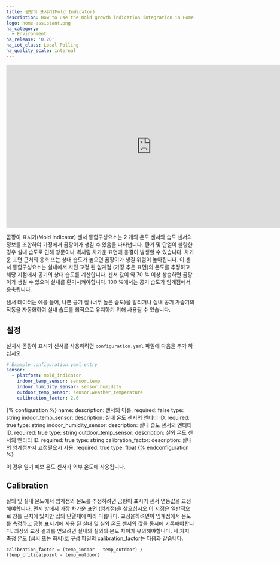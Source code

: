 ```yaml
---
title: 곰팡이 표시기(Mold Indicator)
description: How to use the mold growth indication integration in Home Assistant
logo: home-assistant.png
ha_category:
  - Environment
ha_release: '0.20'
ha_iot_class: Local Polling
ha_quality_scale: internal
---
```


<div class='videoWrapper'>
<iframe width="776" height="437" src="https://www.youtube.com/embed/8KwRPF5NoI8" frameborder="0" allow="accelerometer; autoplay; encrypted-media; gyroscope; picture-in-picture" allowfullscreen></iframe>
</div>

곰팡이 표시기(Mold Indicator) 센서 통합구성요소는 2 개의 온도 센서와 습도 센서의 정보를 조합하여 가정에서 곰팡이가 생길 수 있음을 나타냅니다. 환기 및 단열이 불량한 경우 실내 습도로 인해 창문이나 벽처럼 차가운 표면에 응결이 발생할 수 있습니다. 차가운 표면 근처의 응축 또는 상대 습도가 높으면 곰팡이가 생길 위험이 높아집니다. 이 센서 통합구성요소는 실내에서 사전 교정 된 임계점 (가장 추운 표면)의 온도를 추정하고 해당 지점에서 공기의 상대 습도를 계산합니다. 센서 값이 약 70 % 이상 상승하면 곰팡이가 생길 수 있으며 실내를 환기시켜야합니다. 100 %에서는 공기 습도가 임계점에서 응축됩니다.

센서 데이터는 예를 들어, 나쁜 공기 질 (너무 높은 습도)을 알리거나 실내 공기 가습기의 작동을 자동화하여 실내 습도를 최적으로 유지하기 위해 사용될 수 있습니다.

## 설정

설치시 곰팡이 표시기 센서를 사용하려면 `configuration.yaml` 파일에 다음을 추가 하십시오.

```yaml
# Example configuration.yaml entry
sensor:
  - platform: mold_indicator
    indoor_temp_sensor: sensor.temp
    indoor_humidity_sensor: sensor.humidity
    outdoor_temp_sensor: sensor.weather_temperature
    calibration_factor: 2.0
```

{% configuration %}
name:
  description: 센서의 이름.
  required: false
  type: string
indoor_temp_sensor:
  description: 실내 온도 센서의 엔티티 ID.
  required: true
  type: string
indoor_humidity_sensor:
  description: 실내 습도 센서의 엔티티 ID.
  required: true
  type: string
outdoor_temp_sensor:
  description: 실외 온도 센서의 엔티티 ID.
  required: true
  type: string
calibration_factor:
  description: 실내의 임계점까지 교정필요시 사용.
  required: true
  type: float
{% endconfiguration %}

이 경우 일기 예보 온도 센서가 외부 온도에 사용됩니다.

## Calibration

실외 및 실내 온도에서 임계점의 온도를 추정하려면 곰팡이 표시기 센서 연동값을 교정해야합니다. 먼저 방에서 가장 차가운 표면 (임계점)을 찾으십시오.이 지점은 일반적으로 창틀 근처에 있지만 집의 단열재에 따라 다릅니다. 교정을하려면이 임계점에서 온도를 측정하고 금형 표시기에 사용 된 실내 및 실외 온도 센서의 값을 동시에 기록해야합니다. 최상의 교정 결과를 얻으려면 실내와 실외의 온도 차이가 유의해야합니다. 세 가지 측정 온도 (섭씨 또는 화씨)로 구성 파일의 calibration_factor는 다음과 같습니다.

```text
calibration_factor = (temp_indoor - temp_outdoor) / (temp_criticalpoint - temp_outdoor)
```
